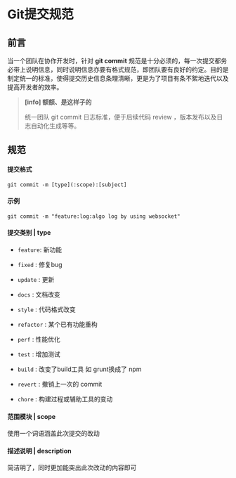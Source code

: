 # Git提交规范

## 前言

当一个团队在协作开发时，针对 **git commit** 规范是十分必须的，每一次提交都务必带上说明信息，同时说明信息亦要有格式规范，即团队要有良好的约定。目的是制定统一的标准，使得提交历史信息条理清晰，更是为了项目有条不絮地迭代以及提高开发者的效率。

> **[info] 额额、是这样子的**
>
> 统一团队 git commit 日志标准，便于后续代码 review ，版本发布以及日志自动化生成等等。

## 规范

#### 提交格式

```shell
git commit -m [type](:scope):[subject]
```

#### 示例

```shell
git commit -m "feature:log:algo log by using websocket"
```

#### 提交类别 | type

- `feature`: 新功能

- `fixed` : 修复bug

- `update` : 更新

- `docs` : 文档改变

- `style` : 代码格式改变

- `refactor` : 某个已有功能重构

- `perf` : 性能优化

- `test` : 增加测试

- `build` : 改变了build工具 如 grunt换成了 npm

- `revert` : 撤销上一次的 commit

- `chore` : 构建过程或辅助工具的变动

#### 范围模块 | scope

使用一个词语涵盖此次提交的改动

#### 描述说明 | description

简洁明了，同时更加能突出此次改动的内容即可
